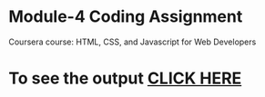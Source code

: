 # Module-4 Coding Assignment

Coursera course: HTML, CSS, and Javascript for Web Developers

# To see the output [CLICK HERE](https://divyanshubisht.github.io/coursera-test/mod-4-solution/index.html)
